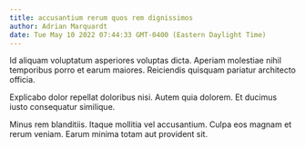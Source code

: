 ```yaml
---
title: accusantium rerum quos rem dignissimos
author: Adrian Marquardt
date: Tue May 10 2022 07:44:33 GMT-0400 (Eastern Daylight Time)
---
```

Id aliquam voluptatum asperiores voluptas dicta. Aperiam molestiae nihil temporibus porro et earum maiores. Reiciendis quisquam pariatur architecto officia.

 Explicabo dolor repellat doloribus nisi. Autem quia dolorem. Et ducimus iusto consequatur similique.

 Minus rem blanditiis. Itaque mollitia vel accusantium. Culpa eos magnam et rerum veniam. Earum minima totam aut provident sit.